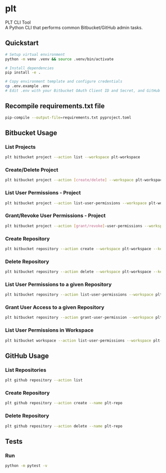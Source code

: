 # plt
PLT CLI Tool  
A Python CLI that performs common Bitbucket/GitHub admin tasks.

## Quickstart

```bash
# Setup virtual environment
python -m venv .venv && source .venv/bin/activate

# Install dependencies
pip install -e .

# Copy environment template and configure credentials
cp .env.example .env
# Edit .env with your Bitbucket OAuth Client ID and Secret, and GitHub Username and Access Token
```

## Recompile requirements.txt file

```bash
pip-compile --output-file=requirements.txt pyproject.toml
```

## Bitbucket Usage

### List Projects

```bash
plt bitbucket project --action list --workspace plt-workspace
```

### Create/Delete Project

```bash
plt bitbucket project --action [create/delete] --workspace plt-workspace --key PLT --name "PLT Project" --is-private
```

### List User Permissions - Project

```bash
plt bitbucket project --action list-user-permissions --workspace plt-workspace --key PLT
```

### Grant/Revoke User Permissions - Project

```bash
plt bitbucket project --action [grant/revoke]-user-permissions --workspace plt-workspace --key PLT
```

### Create Repository

```bash
plt bitbucket repository --action create --workspace plt-workspace --key plt-repo --project-key PLT --is-private
```

### Delete Repository

```bash
plt bitbucket repository --action delete --workspace plt-workspace --key plt-repo --project-key PLT
```

### List User Permissions to a given Repository

```bash
plt bitbucket repository --action list-user-permissions --workspace plt-workspace --key plt-repo
```

### Grant User Access to a given Repository

```bash
plt bitbucket repository --action grant-user-permission --workspace plt-workspace --key plt-repo --user-uuid "{user_uuid}" --permission write
```

### List User Permissions in Workspace

```bash
plt bitbucket workspace --action list-user-permissions --workspace plt-workspace 
```

## GitHub Usage

### List Repositories

```bash
plt github repository --action list
```

### Create Repository

```bash
plt github repository --action create --name plt-repo
```

### Delete Repository

```bash
plt github repository --action delete --name plt-repo
```

## Tests

### Run
```bash
python -m pytest -v
```
